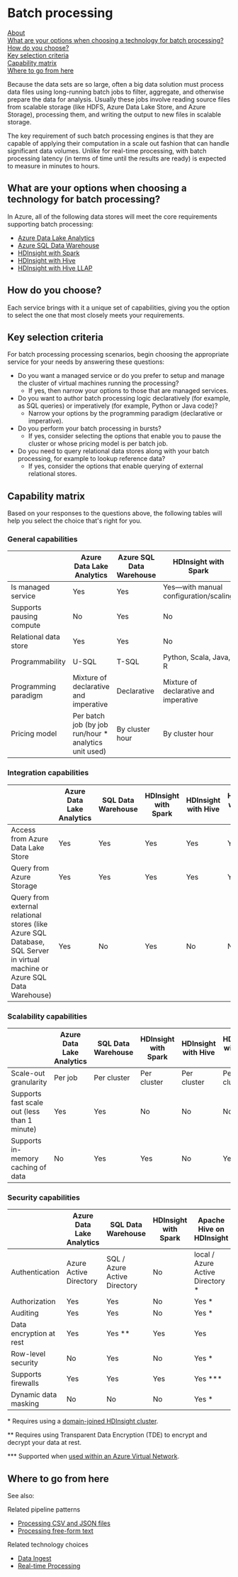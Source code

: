 # Batch processing

[About]()  
[What are your options when choosing a technology for batch processing?](#options)  
[How do you choose?](#howtochoose)  
[Key selection criteria](#criteria)  
[Capability matrix](#matrix)   
[Where to go from here](#wheretogo)  

<a name="about"></a>
Because the data sets are so large, often a big data solution must process data files using long-running batch jobs to filter, aggregate, and otherwise prepare the data for analysis. Usually these jobs involve reading source files from scalable storage (like HDFS, Azure Data Lake Store, and Azure Storage), processing them, and writing the output to new files in scalable storage. 

The key requirement of such batch processing engines is that they are capable of applying their computation in a scale out fashion that can handle significant data volumes. Unlike for real-time processing, with batch processing latency (in terms of time until the results are ready) is expected to measure in minutes to hours.   

## <a name="options"></a> What are your options when choosing a technology for batch processing?
In Azure, all of the following data stores will meet the core requirements supporting batch processing:

- [Azure Data Lake Analytics](https://docs.microsoft.com/azure/data-lake-analytics/)
- [Azure SQL Data Warehouse](https://docs.microsoft.com/azure/sql-data-warehouse/sql-data-warehouse-overview-what-is)
- [HDInsight with Spark](https://docs.microsoft.com/azure/hdinsight/spark/apache-spark-overview)
- [HDInsight with Hive](https://docs.microsoft.com/azure/hdinsight/hadoop/hdinsight-use-hive)
- [HDInsight with Hive LLAP](https://docs.microsoft.com/azure/hdinsight/interactive-query/apache-interactive-query-get-started)

## <a name="howtochoose"></a> How do you choose?

Each service brings with it a unique set of capabilities, giving you the option to select the one that most closely meets your requirements. 

## <a name="criteria"></a> Key selection criteria

For batch processing processing scenarios, begin choosing the appropriate service for your needs by answering these questions:

- Do you want a managed service or do you prefer to setup and manage the cluster of virtual machines running the processing?
    - If yes, then narrow your options to those that are managed services.
- Do you want to author batch processing logic declaratively (for example, as SQL queries) or imperatively (for example, Python or Java code)?
    - Narrow your options by the programming paradigm (declarative or imperative).
- Do you perform your batch processing in bursts?
    - If yes, consider selecting the options that enable you to pause the cluster or whose pricing model is per batch job.
- Do you need to query relational data stores along with your batch processing, for example to lookup reference data?
    - If yes, consider the options that enable querying of external relational stores.

## <a name="matrix"></a> Capability matrix

Based on your responses to the questions above, the following tables will help you select the choice that's right for you.

### General capabilities

| | Azure Data Lake Analytics | Azure SQL Data Warehouse | HDInsight with Spark | HDInsight with Hive | HDInsight with Hive LLAP |
| --- | --- | --- | --- | --- | --- |
| Is managed service | Yes | Yes | Yes&mdash;with manual configuration/scaling | Yes&mdash;with manual configuration/scaling | Yes&mdash;with manual configuration/scaling |
| Supports pausing compute | No | Yes | No | No | No |
| Relational data store | Yes | Yes | No | No | No |
| Programmability | U-SQL | T-SQL | Python, Scala, Java, R | HiveQL | HiveQL |
| Programming paradigm | Mixture of declarative and imperative  | Declarative | Mixture of declarative and imperative | Declarative | Declarative | 
| Pricing model | Per batch job (by job run/hour * analytics unit used) | By cluster hour | By cluster hour | By cluster hour | By cluster hour |  

### Integration capabilities
| | Azure Data Lake Analytics | SQL Data Warehouse | HDInsight with Spark | HDInsight with Hive | HDInsight with Hive LLAP |
| --- | --- | --- | --- | --- | --- |
| Access from Azure Data Lake Store | Yes | Yes | Yes | Yes | Yes |
| Query from Azure Storage | Yes | Yes | Yes | Yes | Yes |
| Query from external relational stores (like Azure SQL Database, SQL Server in virtual machine or Azure SQL Data Warehouse) | Yes | No | Yes | No | No |

### Scalability capabilities
| | Azure Data Lake Analytics | SQL Data Warehouse | HDInsight with Spark | HDInsight with Hive | HDInsight with Hive LLAP |
| --- | --- | --- | --- | --- | --- |
| Scale-out granularity  | Per job | Per cluster | Per cluster | Per cluster | Per cluster |
| Supports fast scale out (less than 1 minute) | Yes | Yes | No | No | No |
| Supports in-memory caching of data | No | Yes | Yes | No | Yes | 

### Security capabilities
| | Azure Data Lake Analytics | SQL Data Warehouse | HDInsight with Spark | Apache Hive on HDInsight | Hive LLAP on HDInsight |
| --- | --- | --- | --- | --- | --- |
| Authentication  | Azure Active Directory | SQL / Azure Active Directory | No | local / Azure Active Directory * | local / Azure Active Directory * |
| Authorization  | Yes | Yes| No | Yes * | Yes * |
| Auditing  | Yes | Yes | No | Yes * | Yes * |
| Data encryption at rest | Yes| Yes ** | Yes | Yes | Yes |
| Row-level security | No | Yes | No | Yes * | Yes * |
| Supports firewalls | Yes | Yes | Yes | Yes \*** | Yes \*** |
| Dynamic data masking | No | No | No | Yes * | Yes * |

\* Requires using a [domain-joined HDInsight cluster](https://docs.microsoft.com/azure/hdinsight/domain-joined/apache-domain-joined-introduction).

\** Requires using Transparent Data Encryption (TDE) to encrypt and decrypt your data at rest.

\*** Supported when [used within an Azure Virtual Network](https://docs.microsoft.com/azure/hdinsight/hdinsight-extend-hadoop-virtual-network).

## <a name="wheretogo"></a>Where to go from here
See also: 

Related pipeline patterns
- [Processing CSV and JSON files](../pipeline-patterns/processing-csv-and-json-files.md)
- [Processing free-form text](../pipeline-patterns/processing-free-form-text.md)

Related technology choices
- [Data Ingest](./data-ingest.md)
- [Real-time Processing](./real-time-processing.md)
